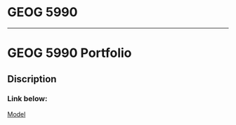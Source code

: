 # GEOG 5990

---

# GEOG 5990 Portfolio

## Discription

### Link below:

<a href="https://raw.githubusercontent.com/ethan20201996/ethan20201996.github.io/main/model.py">Model<a>

